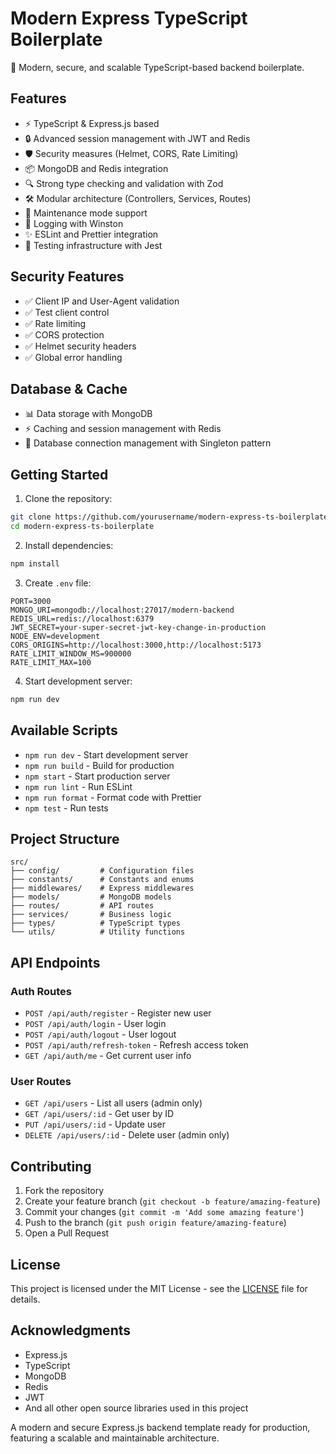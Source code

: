 # Modern Express TypeScript Boilerplate

🚀 Modern, secure, and scalable TypeScript-based backend boilerplate.

## Features

- ⚡️ TypeScript & Express.js based
- 🔒 Advanced session management with JWT and Redis
- 🛡️ Security measures (Helmet, CORS, Rate Limiting)
- 📦 MongoDB and Redis integration
- 🔍 Strong type checking and validation with Zod
- 🛠️ Modular architecture (Controllers, Services, Routes)
- 🔄 Maintenance mode support
- 📝 Logging with Winston
- ✨ ESLint and Prettier integration
- 🧪 Testing infrastructure with Jest

## Security Features

- ✅ Client IP and User-Agent validation
- ✅ Test client control
- ✅ Rate limiting
- ✅ CORS protection
- ✅ Helmet security headers
- ✅ Global error handling

## Database & Cache

- 📊 Data storage with MongoDB
- ⚡️ Caching and session management with Redis
- 🔄 Database connection management with Singleton pattern

## Getting Started

1. Clone the repository:

```bash
git clone https://github.com/yourusername/modern-express-ts-boilerplate.git
cd modern-express-ts-boilerplate
```

2. Install dependencies:

```bash
npm install
```

3. Create `.env` file:

```env
PORT=3000
MONGO_URI=mongodb://localhost:27017/modern-backend
REDIS_URL=redis://localhost:6379
JWT_SECRET=your-super-secret-jwt-key-change-in-production
NODE_ENV=development
CORS_ORIGINS=http://localhost:3000,http://localhost:5173
RATE_LIMIT_WINDOW_MS=900000
RATE_LIMIT_MAX=100
```

4. Start development server:

```bash
npm run dev
```

## Available Scripts

- `npm run dev` - Start development server
- `npm run build` - Build for production
- `npm start` - Start production server
- `npm run lint` - Run ESLint
- `npm run format` - Format code with Prettier
- `npm test` - Run tests

## Project Structure

```
src/
├── config/         # Configuration files
├── constants/      # Constants and enums
├── middlewares/    # Express middlewares
├── models/         # MongoDB models
├── routes/         # API routes
├── services/       # Business logic
├── types/          # TypeScript types
└── utils/          # Utility functions
```

## API Endpoints

### Auth Routes

- `POST /api/auth/register` - Register new user
- `POST /api/auth/login` - User login
- `POST /api/auth/logout` - User logout
- `POST /api/auth/refresh-token` - Refresh access token
- `GET /api/auth/me` - Get current user info

### User Routes

- `GET /api/users` - List all users (admin only)
- `GET /api/users/:id` - Get user by ID
- `PUT /api/users/:id` - Update user
- `DELETE /api/users/:id` - Delete user (admin only)

## Contributing

1. Fork the repository
2. Create your feature branch (`git checkout -b feature/amazing-feature`)
3. Commit your changes (`git commit -m 'Add some amazing feature'`)
4. Push to the branch (`git push origin feature/amazing-feature`)
5. Open a Pull Request

## License

This project is licensed under the MIT License - see the [LICENSE](LICENSE) file for details.

## Acknowledgments

- Express.js
- TypeScript
- MongoDB
- Redis
- JWT
- And all other open source libraries used in this project

A modern and secure Express.js backend template ready for production, featuring a scalable and maintainable architecture.
